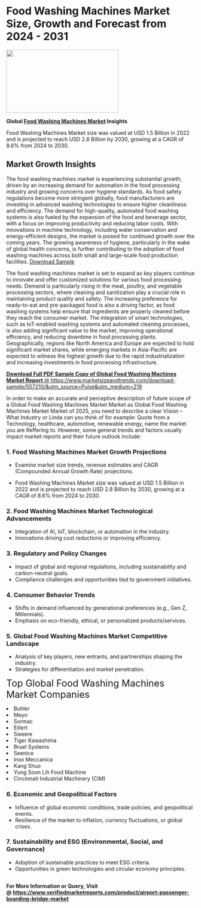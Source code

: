 <H1>Food Washing Machines Market Size, Growth and Forecast from 2024 - 2031</H1><img class="aligncenter size-medium wp-image-584254" src="https://thirdeyenews.in/wp-content/uploads/2024/09/Global-Market-Research-300x168.jpeg" alt="" width="300" height="168" /><p><strong>Global&nbsp;<a href="https://www.marketsizeandtrends.com/download-sample/557210/&amp;utm_source=Pulse&amp;utm_medium=219">Food Washing Machines Market</a> Insights</strong></p><p>Food Washing Machines Market size was valued at USD 1.5 Billion in 2022 and is projected to reach USD 2.8 Billion by 2030, growing at a CAGR of 8.6% from 2024 to 2030.</p><p><h2>Market Growth Insights</h2> <p>The food washing machines market is experiencing substantial growth, driven by an increasing demand for automation in the food processing industry and growing concerns over hygiene standards. As food safety regulations become more stringent globally, food manufacturers are investing in advanced washing technologies to ensure higher cleanliness and efficiency. The demand for high-quality, automated food washing systems is also fueled by the expansion of the food and beverage sector, with a focus on improving productivity and reducing labor costs. With innovations in machine technology, including water conservation and energy-efficient designs, the market is poised for continued growth over the coming years. The growing awareness of hygiene, particularly in the wake of global health concerns, is further contributing to the adoption of food washing machines across both small and large-scale food production facilities. <a href="#" class="download-sample">Download Sample</a></p> <p>The food washing machines market is set to expand as key players continue to innovate and offer customized solutions for various food processing needs. Demand is particularly rising in the meat, poultry, and vegetable processing sectors, where cleaning and sanitization play a crucial role in maintaining product quality and safety. The increasing preference for ready-to-eat and pre-packaged food is also a driving factor, as food washing systems help ensure that ingredients are properly cleaned before they reach the consumer market. The integration of smart technologies, such as IoT-enabled washing systems and automated cleaning processes, is also adding significant value to the market, improving operational efficiency, and reducing downtime in food processing plants. Geographically, regions like North America and Europe are expected to hold significant market shares, while emerging markets in Asia-Pacific are expected to witness the highest growth due to the rapid industrialization and increasing investments in food processing infrastructure. <p><a href="#" class="get-more"></p><p><span class=""><strong>Download Full PDF Sample Copy of Global Food Washing Machines Market Report</strong> @ <a href="https://www.marketsizeandtrends.com/download-sample/557210/&amp;utm_source=Pulse&amp;utm_medium=219" target="_blank">https://www.marketsizeandtrends.com/download-sample/557210/&amp;utm_source=Pulse&amp;utm_medium=219</a></span></p><p>In order to make an accurate and perceptive description of future scope of a Global&nbsp;Food Washing Machines Market Market as Global&nbsp;Food Washing Machines Market Market of 2025, you need to describe a clear Vision &ndash; What Industry or Linda can you think of for example: Quote from a Technology, healthcare, automotive, renewable energy, name the market you are Reffering to. However, some general trends and factors usually impact market reports and their future outlook include:</p><h3>1.&nbsp;<strong>Food Washing Machines Market Growth Projections</strong></h3><ul><li>Examine market size trends, revenue estimates and CAGR (Compounded Annual Growth Rate) projections.</li><li><p>Food Washing Machines Market size was valued at USD 1.5 Billion in 2022 and is projected to reach USD 2.8 Billion by 2030, growing at a CAGR of 8.6% from 2024 to 2030.</p></li></ul><h3>2.&nbsp;<strong>Food Washing Machines Market Technological Advancements</strong></h3><ul><li>Integration of AI, IoT, blockchain, or automation in the industry.</li><li>Innovations driving cost reductions or improving efficiency.</li></ul><h3>3.&nbsp;<strong>Regulatory and Policy Changes</strong></h3><ul><li>Impact of global and regional regulations, including sustainability and carbon-neutral goals.</li><li>Compliance challenges and opportunities tied to government initiatives.</li></ul><h3>4.&nbsp;<strong>Consumer Behavior Trends</strong></h3><ul><li>Shifts in demand influenced by generational preferences (e.g., Gen Z, Millennials).</li><li>Emphasis on eco-friendly, ethical, or personalized products/services.</li></ul><h3>5.&nbsp;<strong>Global Food Washing Machines Market Competitive Landscape</strong></h3><ul><li>Analysis of key players, new entrants, and partnerships shaping the industry.</li><li>Strategies for differentiation and market penetration.</li></ul><p data-pm-slice="1 1 []"><span style="color: inherit; font-family: inherit; font-size: 25px;">Top Global Food Washing Machines Market Companies</span></p><div class="" data-test-id=""><p><li>Buhler</li><li> Meyn</li><li> Sormac</li><li> Eillert</li><li> Sweere</li><li> Tiger Kawashima</li><li> Bruel Systems</li><li> Seenice</li><li> Inox Meccanica</li><li> Kang Shuo</li><li> Yung Soon Lih Food Machine</li><li> Cincinnati Industrial Machinery (CIM)</li></p></div><h3>6.&nbsp;<strong>Economic and Geopolitical Factors</strong></h3><ul><li>Influence of global economic conditions, trade policies, and geopolitical events.</li><li>Resilience of the market to inflation, currency fluctuations, or global crises.</li></ul><h3>7.&nbsp;<strong>Sustainability and ESG (Environmental, Social, and Governance)</strong></h3><ul><li>Adoption of sustainable practices to meet ESG criteria.</li><li>Opportunities in green technologies and circular economy principles.</li></ul><h2><strong style="font-size: 14px;">For More Information or Query, Visit @&nbsp;</strong><a style="background-color: #ffffff; font-size: 14px;" href="https://www.marketsizeandtrends.com/report/food-washing-machines-market/" target="_blank">https://www.verifiedmarketreports.com/product/airport-passenger-boarding-bridge-market</a></h2>
